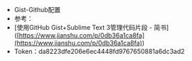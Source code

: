 - Gist-Github配置
- 参考：
- [使用GitHub Gist+Sublime Text 3管理代码片段 - 简书](<a href="[https://www.jianshu.com/p/0db36a1ca8fa](https://www.jianshu.com/p/0db36a1ca8fa)">[https://www.jianshu.com/p/0db36a1ca8fa](https://www.jianshu.com/p/0db36a1ca8fa)</a>)
- Token：da8223dfe206e6ec4448fd9767650881a6dc3ad2